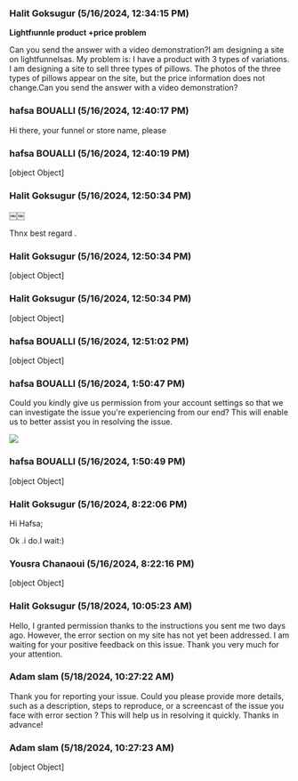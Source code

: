 ### Halit Goksugur (5/16/2024, 12:34:15 PM)

**Lightfıunnle product +price  problem**

Can you send the answer with a video demonstration?I am designing a site on lightfunnelsas. My problem is:
I have a product with 3 types of variations. I am designing a site to sell three types of pillows. The photos of the three types of pillows appear on the site, but the price information does not change.Can you send the answer with a video demonstration?

### hafsa BOUALLI (5/16/2024, 12:40:17 PM)

Hi there, 
your funnel or store name, please

### hafsa BOUALLI (5/16/2024, 12:40:19 PM)

[object Object]

### Halit Goksugur (5/16/2024, 12:50:34 PM)

￼￼



Thnx best regard .

### Halit Goksugur (5/16/2024, 12:50:34 PM)

[object Object]

### Halit Goksugur (5/16/2024, 12:50:34 PM)

[object Object]

### hafsa BOUALLI (5/16/2024, 12:51:02 PM)

[object Object]

### hafsa BOUALLI (5/16/2024, 1:50:47 PM)

Could you kindly give us permission from your account settings so that we can investigate the issue you're experiencing from our end? This will enable us to better assist you in resolving the issue.


![](https://storage.crisp.chat/users/upload/operator/77cc42314787b400/d35cced9-c1a9-49e7-9b4b-827547_1r8fjjc.png)

### hafsa BOUALLI (5/16/2024, 1:50:49 PM)

[object Object]

### Halit Goksugur (5/16/2024, 8:22:06 PM)

Hi Hafsa;

Ok .i do.I wait:)

### Yousra Chanaoui (5/16/2024, 8:22:16 PM)

[object Object]

### Halit Goksugur (5/18/2024, 10:05:23 AM)

Hello, I granted permission thanks to the instructions you sent me two days ago. However, the error section on my site has not yet been addressed. I am waiting for your positive feedback on this issue. Thank you very much for your attention.

### Adam slam (5/18/2024, 10:27:22 AM)

Thank you for reporting your issue. Could you please provide more details, such as a description, steps to reproduce, or a screencast of the issue you face with error section ? This will help us in resolving it quickly. Thanks in advance!

### Adam slam (5/18/2024, 10:27:23 AM)

[object Object]
